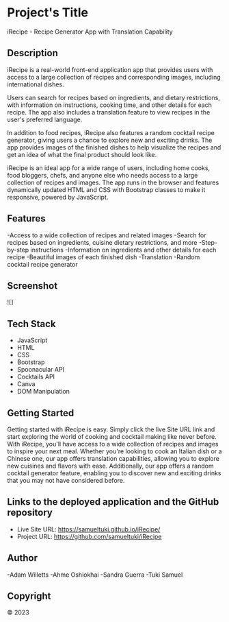 # Project's Title


iRecipe - Recipe Generator App with Translation Capability



## Description 


iRecipe is a real-world front-end application app that provides users with access to a large collection of recipes and corresponding images, including international dishes. 


Users can search for recipes based on ingredients, and dietary restrictions, with information on instructions, cooking time, and other details for each recipe. The app also includes a translation feature to view recipes in the user's preferred language.

In addition to food recipes, iRecipe also features a random cocktail recipe generator, giving users a chance to explore new and exciting drinks. The app provides images of the finished dishes to help visualize the recipes and get an idea of what the final product should look like.


iRecipe is an ideal app for a wide range of users, including home cooks, food bloggers, chefs, and anyone else who needs access to a large collection of recipes and images. The app runs in the browser and features dynamically updated HTML and CSS with Bootstrap classes to make it responsive, powered by JavaScript.




## Features


-Access to a wide collection of recipes and related images
-Search for recipes based on ingredients, cuisine dietary restrictions, and more
-Step-by-step instructions 
-Information on ingredients and other details for each recipe
-Beautiful images of each finished dish
-Translation
-Random cocktail recipe generator


## Screenshot


![]


## Tech Stack

- JavaScript 
- HTML
- CSS
- Bootstrap
- Spoonacular API
- Cocktails API
- Canva
- DOM Manipulation


## Getting Started


Getting started with iRecipe is easy. Simply click the live Site URL link and start exploring the world of cooking and cocktail making like never before. With iRecipe, you'll have access to a wide collection of recipes and images to inspire your next meal. Whether you're looking to cook an Italian dish or a Chinese one, our app offers translation capabilities, allowing you to explore new cuisines and flavors with ease. Additionally, our app offers a random cocktail generator feature, enabling you to discover new and exciting drinks that you may not have considered before.


## Links to the deployed application and the GitHub repository


- Live Site URL:  https://samueltuki.github.io/iRecipe/
- Project URL: https://github.com/samueltuki/iRecipe


## Author

-Adam Willetts
-Ahme Oshiokhai
-Sandra Guerra
-Tuki Samuel
 


## Copyright

© 2023 
